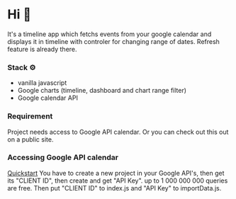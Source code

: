 # Hi 👋
It's a timeline app which fetchs events from your google calendar and displays it in timeline with controler for changing range of dates. Refresh feature is already there.
### Stack ⚙️
* vanilla javascript
* Google charts (timeline, dashboard and chart range filter)
* Google calendar API

### Requirement
Project needs access to Google API calendar. Or you can check out this out on a public site.
### Accessing Google API calendar
[Quickstart](https://developers.google.com/calendar/quickstart/js)
You have to create a new project in your Google API's, then get its "CLIENT ID", then create and get "API Key".
up to 1 000 000 000 queries are free. Then put "CLIENT ID" to index.js and "API Key" to importData.js.
